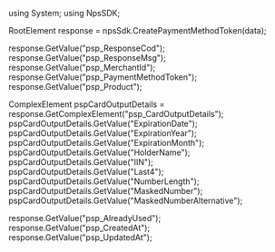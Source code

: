 using System;
using NpsSDK;

RootElement response = npsSdk.CreatePaymentMethodToken(data);

response.GetValue("psp_ResponseCod");
response.GetValue("psp_ResponseMsg");
response.GetValue("psp_MerchantId");
response.GetValue("psp_PaymentMethodToken");
response.GetValue("psp_Product");

ComplexElement pspCardOutputDetails = response.GetComplexElement("psp_CardOutputDetails");
pspCardOutputDetails.GetValue("ExpirationDate");
pspCardOutputDetails.GetValue("ExpirationYear");
pspCardOutputDetails.GetValue("ExpirationMonth");
pspCardOutputDetails.GetValue("HolderName");
pspCardOutputDetails.GetValue("IIN");
pspCardOutputDetails.GetValue("Last4");
pspCardOutputDetails.GetValue("NumberLength");
pspCardOutputDetails.GetValue("MaskedNumber");
pspCardOutputDetails.GetValue("MaskedNumberAlternative");

response.GetValue("psp_AlreadyUsed");
response.GetValue("psp_CreatedAt");
response.GetValue("psp_UpdatedAt");
